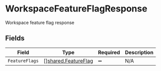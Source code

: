 # WorkspaceFeatureFlagResponse

Workspace feature flag response


## Fields

| Field                                                             | Type                                                              | Required                                                          | Description                                                       |
| ----------------------------------------------------------------- | ----------------------------------------------------------------- | ----------------------------------------------------------------- | ----------------------------------------------------------------- |
| `FeatureFlags`                                                    | [][shared.FeatureFlag](../../../pkg/models/shared/featureflag.md) | :heavy_minus_sign:                                                | N/A                                                               |